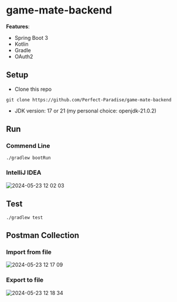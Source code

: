 # game-mate-backend

**Features**:

- Spring Boot 3
- Kotlin
- Gradle
- OAuth2

## Setup

- Clone this repo

```shell
git clone https://github.com/Perfect-Paradise/game-mate-backend
```

- JDK version: 17 or 21 (my personal choice: openjdk-21.0.2)

## Run

### Commend Line

```shell
./gradlew bootRun
```

### IntelliJ IDEA

![2024-05-23 12 02 03](https://github.com/Perfect-Paradise/game-mate-backend/assets/32578837/e5e82a99-9736-47da-a1b2-b6142682a62e)


## Test

```shell
./gradlew test
```

## Postman Collection
### Import from file
![2024-05-23 12 17 09](https://github.com/Perfect-Paradise/game-mate-backend/assets/32578837/377dcf6a-e980-4f81-8274-ba3ee19035ec)


### Export to file
![2024-05-23 12 18 34](https://github.com/Perfect-Paradise/game-mate-backend/assets/32578837/468b7788-a04b-4f4a-ba87-9bb0e99b40f9)


